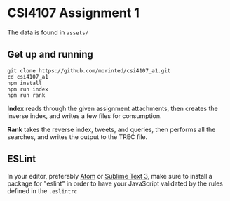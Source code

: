 # CSI4107 Assignment 1

The data is found in `assets/`

## Get up and running

```
git clone https://github.com/morinted/csi4107_a1.git
cd csi4107_a1
npm install
npm run index
npm run rank
```

**Index** reads through the given assignment attachments, then creates the inverse index, and writes a few files for consumption.

**Rank** takes the reverse index, tweets, and queries, then performs all the searches, and writes the output to the TREC file.

## ESLint

In your editor, preferably [Atom](http://atom.io) or [Sublime Text 3](http://sublimetext.com), make sure to install a package for "eslint" in order to have your JavaScript validated by the rules defined in the `.eslintrc`

